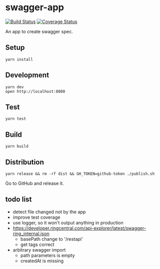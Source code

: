 # swagger-app

[![Build Status](https://travis-ci.org/tylerlong/swagger-app.svg?branch=master)](https://travis-ci.org/tylerlong/swagger-app)
[![Coverage Status](https://coveralls.io/repos/github/tylerlong/swagger-app/badge.svg?branch=master)](https://coveralls.io/github/tylerlong/swagger-app?branch=master)

An app to create swagger spec.


## Setup

```
yarn install
```


## Development

```
yarn dev
open http://localhost:8080
```


## Test

```
yarn test
```


## Build

```
yarn build
```


## Distribution

```
yarn release && rm -rf dist && GH_TOKEN=github-token ./publish.sh
```

Go to GitHub and release it.


## todo list

- detect file changed not by the app
- improve test coverage
- use logger, so it won't output anything in production
- https://developer.ringcentral.com/api-explorer/latest/swagger-ring_internal.json
    - basePath change to '/restapi'
    - get tags correct
- arbitrary swagger import
    - path parameters is empty
    - createdAt is missing
